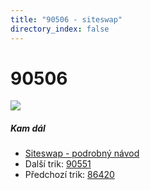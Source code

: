 ```yaml
---
title: "90506 - siteswap"
directory_index: false
---
```


# 90506

![](/animace/siteswap/90506.gif)

##### Kam dál

- [Siteswap - podrobný návod](/siteswap.html "Podrobné vysvětlení siteswapů..")
- Další trik: [90551](90551.html "Siteswap 90551")
- Předchozí trik: [86420](86420.html "Siteswap 86420")

